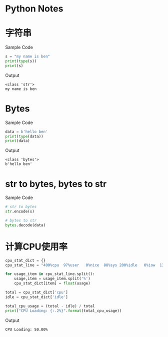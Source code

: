 # Python Notes

# 字符串

Sample Code
```Python
s = "my name is ben"
print(type(s))
print(s)
```

Output
```
<class 'str'>
my name is ben
```

# Bytes
Sample Code
```Python
data = b'hello ben'
print(type(data))
print(data)
```

Output
```
<class 'bytes'>
b'hello ben'
```

# str to bytes, bytes to str

Sample Code
```Python
# str to bytes
str.encode(s)

# bytes to str
bytes.decode(data)
```

# 计算CPU使用率
```Python
cpu_stat_dict = {}
cpu_stat_line = "400%cpu  97%user   0%nice  88%sys 200%idle   0%iow  13%irq   3%sirq   0%host"

for usage_item in cpu_stat_line.split():
	usage,item = usage_item.split('%')
	cpu_stat_dict[item] = float(usage)

total = cpu_stat_dict['cpu']
idle = cpu_stat_dict['idle']

total_cpu_usage = (total - idle) / total
print("CPU Loading: {:.2%}".format(total_cpu_usage))
```

Output
```
CPU Loading: 50.00%
```
